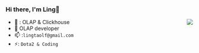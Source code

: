 ### Hi there, I'm Ling👋

<img align="right" src="https://github-readme-stats.vercel.app/api?username=lingtaolf&show_icons=true&icon_color=CE1D2D&text_color=718096&bg_color=ffffff&hide_title=true" />


- 🔭 : OLAP & Clickhouse
- :hammer: OLAP developer
- 📫 :`lingtaolf@gmail.com`
- ⚡: `Dota2 & Coding`
<!--
**lingtaolf/lingtaolf** is a ✨ _special_ ✨ repository because its `README.md` (this file) appears on your GitHub profile.

Here are some ideas to get you started:

- 🔭 I’m currently working on ...
- 🌱 I’m currently learning ...
- 👯 I’m looking to collaborate on ...
- 🤔 I’m looking for help with ...
- 💬 Ask me about ...
- 📫 How to reach me: ...
- 😄 Pronouns: ...
- ⚡ : ...
-->
